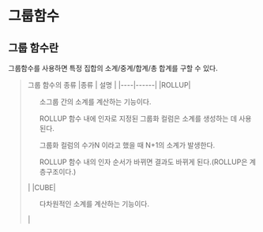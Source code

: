 <H1>그룹함수</H1>

<h2>그룹 함수란</h2>

그룹함수를 사용하면 특정 집합의 소계/중계/합계/총 합계를 구할 수 있다.

>  그룹 함수의 종류
> |종류 | 설명 |
> |----|------|
> |ROLLUP| <UL>소그룹 간의 소계를 계산하는 기능이다.</UL><UL>ROLLUP 함수 내에 인자로 지정된 그룹화 컬럼은 소계를 생성하는 데 사용된다.</UL><UL>그룹화 컬럼의 수가N 이라고 했을 때 N+1의 소계가 발생한다.</UL><UL>ROLLUP 함수 내의 인자 순서가  바뀌면 결과도 바뀌게 된다.(ROLLUP은 계층구조이다.)</UL>|
> |CUBE| <UL>다차원적인 소계를 계산하는 기능이다.</UL>|